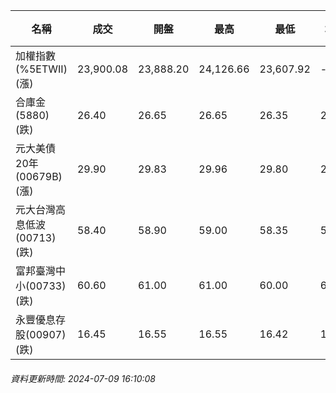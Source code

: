 | 名稱 | 成交 | 開盤 | 最高 | 最低 | 均價 | 成交金額(億) | 昨收 | 漲跌幅 | 漲跌 | 總量 | 昨量 | 振幅 |
| -------- | -------- | -------- | -------- |-------- | -------- | -------- |-------- |-------- |-------- | -------- | -------- |-------- |
|加權指數(%5ETWII) (漲)|23,900.08|23,888.20|24,126.66|23,607.92|-|5,917.35|23,878.15|0.09%|21.93|12,372,193|0|2.17%|
|合庫金(5880) (跌)|26.40|26.65|26.65|26.35|26.45|2.30|26.65|0.94%|0.25|8,712|12,980|1.13%|
|元大美債20年(00679B) (漲)|29.90|29.83|29.96|29.80|29.89|14.03|29.67|0.78%|0.23|46,946|48,497|0.54%|
|元大台灣高息低波(00713) (跌)|58.40|58.90|59.00|58.35|58.58|11.07|58.90|0.85%|0.50|18,900|19,352|1.10%|
|富邦臺灣中小(00733) (跌)|60.60|61.00|61.00|60.00|60.44|1.35|60.95|0.57%|0.35|2,240|3,423|1.64%|
|永豐優息存股(00907) (跌)|16.45|16.55|16.55|16.42|16.47|0.496|16.51|0.36%|0.06|3,013|4,069|0.79%|
###### 資料更新時間: 2024-07-09 16:10:08